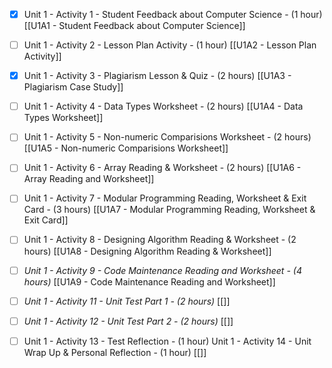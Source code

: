 - [x] Unit 1 - Activity 1 - Student Feedback about Computer Science - (1 hour) [[U1A1 - Student Feedback about Computer Science]]

- [ ] Unit 1 - Activity 2 - Lesson Plan Activity - (1 hour) [[U1A2 - Lesson Plan Activity]]

- [x] Unit 1 - Activity 3 - Plagiarism Lesson & Quiz - (2 hours) [[U1A3 - Plagiarism Case Study]]

- [ ] Unit 1 - Activity 4 - Data Types Worksheet - (2 hours) [[U1A4 - Data Types Worksheet]]

- [ ] Unit 1 - Activity 5 - Non-numeric Comparisions Worksheet - (2 hours) [[U1A5 - Non-numeric Comparisions Worksheet]]

- [ ] Unit 1 - Activity 6 - Array Reading & Worksheet - (2 hours) [[U1A6 - Array Reading and Worksheet]]

- [ ] Unit 1 - Activity 7 - Modular Programming Reading, Worksheet & Exit Card - (3 hours) [[U1A7 - Modular Programming Reading, Worksheet & Exit Card]]

- [ ] Unit 1 - Activity 8 - Designing Algorithm Reading & Worksheet - (2 hours) [[U1A8 - Designing Algorithm Reading & Worksheet]]

- [ ] *Unit 1 - Activity 9 - Code Maintenance Reading and Worksheet - (4 hours)* [[U1A9 - Code Maintenance Reading and Worksheet]]

- [ ] *Unit 1 - Activity 11 - Unit Test Part 1 - (2 hours)* [[]]

- [ ] *Unit 1 - Activity 12 - Unit Test Part 2 - (2 hours)* [[]]

- [ ] Unit 1 - Activity 13 - Test Reflection - (1 hour) Unit 1 - Activity 14 - Unit Wrap Up & Personal Reflection - (1 hour) [[]]